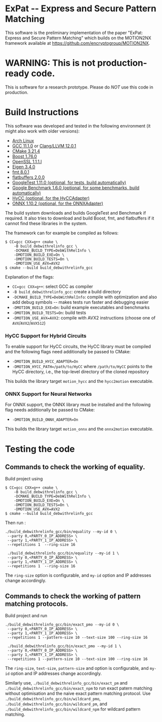 # ExPat -- Express and Secure Pattern Matching

This software is the preliminary implementation of the paper "ExPat: Express and Secure Pattern Matching" which builds on the MOTION2NX framework available at https://github.com/encryptogroup/MOTION2NX.

# WARNING: This is not production-ready code.

This is software for a research prototype. Please
do *NOT* use this code in production.


# Build Instructions


This software was developed and tested in the following environment (it might
also work with older versions):

- [Arch Linux](https://archlinux.org/)
- [GCC 11.1.0](https://gcc.gnu.org/) or [Clang/LLVM 12.0.1](https://clang.llvm.org/)
- [CMake 3.21.4](https://cmake.org/)
- [Boost 1.76.0](https://www.boost.org/)
- [OpenSSL 1.1.1.l](https://openssl.org/)
- [Eigen 3.4.0](https://eigen.tuxfamily.org/)
- [fmt 8.0.1](https://github.com/fmtlib/fmt)
- [flatbuffers 2.0.0](https://github.com/google/flatbuffers)
- [GoogleTest 1.11.0 (optional, for tests, build automatically)](https://github.com/google/googletest)
- [Google Benchmark 1.6.0 (optional, for some benchmarks, build automatically)](https://github.com/google/benchmark)
- [HyCC (optional, for the HyCCAdapter)](https://gitlab.com/securityengineering/HyCC)
- [ONNX 1.10.2 (optional, for the ONNXAdapter)](https://github.com/onnx/onnx)

The build system downloads and builds GoogleTest and Benchmark if required.
It also tries to download and build Boost, fmt, and flatbuffers if it cannot
find these libraries in the system.

The framework can for example be compiled as follows:
```
$ CC=gcc CXX=g++ cmake \
    -B build_debwithrelinfo_gcc \
    -DCMAKE_BUILD_TYPE=DebWithRelInfo \
    -DMOTION_BUILD_EXE=On \
    -DMOTION_BUILD_TESTS=On \
    -DMOTION_USE_AVX=AVX2
$ cmake --build build_debwithrelinfo_gcc
```
Explanation of the flags:

- `CC=gcc CXX=g++`: select GCC as compiler
- `-B build_debwithrelinfo_gcc`: create a build directory
- `-DCMAKE_BUILD_TYPE=DebWithRelInfo`: compile with optimization and also add
  debug symbols -- makes tests run faster and debugging easier
- `-DMOTION_BUILD_EXE=On`: build example executables and benchmarks
- `-DMOTION_BUILD_TESTS=On`: build tests
- `-DMOTION_USE_AVX=AVX2`: compile with AVX2 instructions (choose one of `AVX`/`AVX2`/`AVX512`)

### HyCC Support for Hybrid Circuits

To enable support for HyCC circuits, the HyCC library must be compiled and the
following flags need additionally be passed to CMake:

- `-DMOTION_BUILD_HYCC_ADAPTER=On`
- `-DMOTION_HYCC_PATH=/path/to/HyCC` where `/path/to/HyCC` points to the HyCC
  directory, i.e., the top-level directory of the cloned repository

This builds the library target `motion_hycc` and the `hycc2motion` executable.



### ONNX Support for Neural Networks

For ONNX support, the ONNX library must be installed and the following flag
needs additionally be passed to CMake:

- `-DMOTION_BUILD_ONNX_ADAPTER=On`

This builds the library target `motion_onnx` and the `onnx2motion` executable.


# Testing the code

## Commands to check the working of equality.

Build project using 
```
$ CC=gcc CXX=g++ cmake \
    -B build_debwithrelinfo_gcc \
    -DCMAKE_BUILD_TYPE=DebWithRelInfo \
    -DMOTION_BUILD_EXE=On \
    -DMOTION_BUILD_TESTS=On \
    -DMOTION_USE_AVX=AVX2
$ cmake --build build_debwithrelinfo_gcc
```

Then run :
```
./build_debwithrelinfo_gcc/bin/equality --my-id 0 \
 --party 0,<PARTY_0_IP_ADDRESS> \
 --party 1,<PARTY_1_IP_ADDRESS> \
 --repetitions 1  --ring-size 16

 ./build_debwithrelinfo_gcc/bin/equality --my-id 1 \
 --party 0,<PARTY_0_IP_ADDRESS> \
 --party 1,<PARTY_1_IP_ADDRESS> \
 --repetitions 1  --ring-size 16

```


The `ring-size` option is configurable, and `my-id` option and IP addresses change accordingly.


## Commands to check the working of pattern matching protocols.

Build project and run

```
./build_debwithrelinfo_gcc/bin/exact_pmo --my-id 0 \
 --party 0,<PARTY_0_IP_ADDRESS> \
 --party 1,<PARTY_1_IP_ADDRESS> \
 --repetitions 1 --pattern-size 10 --text-size 100 --ring-size 16

 ./build_debwithrelinfo_gcc/bin/exact_pmo --my-id 1 \
 --party 0,<PARTY_0_IP_ADDRESS> \
 --party 1,<PARTY_1_IP_ADDRESS> \
 --repetitions 1 --pattern-size 10 --text-size 100 --ring-size 16

```
The `ring-size`, `text-size`, `pattern-size` and option is configurable, and `my-id` option and IP addresses change accordingly.

Similarly use, `./build_debwithrelinfo_gcc/bin/exact_pm` and `./build_debwithrelinfo_gcc/bin/exact_npm` to run exact patern matching without optimisation and the naive exact pattern matching protocol. Use `./build_debwithrelinfo_gcc/bin/wildcard_pmo`, `./build_debwithrelinfo_gcc/bin/wildcard_pm`, and `./build_debwithrelinfo_gcc/bin/wildcard_npm` for wildcard pattern matching.   

